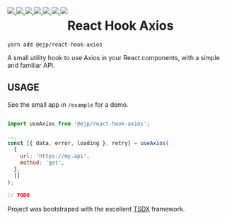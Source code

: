<p style="float: left; margin-bottom: 50px">
<a href="https://www.npmjs.com/package/@ejp/react-hook-axios">
<img src="https://badgen.net/npm/v/@ejp/react-hook-axios" /> 
</a>
<a href="https://www.npmjs.com/package/@ejp/react-hook-axios">
<img src="https://badgen.net/npm/license/@ejp/react-hook-axios" /> 
</a>
<a href="https://www.npmjs.com/package/@ejp/react-hook-axios">
<img src="https://badgen.net/npm/types/@ejp/react-hook-axios"/>
</a>
<a href="https://bundlephobia.com/result?p=@ejp/react-hook-axios">
<img src="https://badgen.net/bundlephobia/min/@ejp/react-hook-axios" /> 
</a>
<a href="https://circleci.com/gh/edwardpayton/react-axios-hook">
<img src="https://badgen.net/circleci/github/edwardpayton/react-axios-hook"/> 
</a>
<a href="https://app.codacy.com/manual/edwardjpayton/react-axios-hook/dashboard">
 <img src="https://api.codacy.com/project/badge/Grade/8905c0bbc57f4635bf209e77e62ec14f?isInternal=true" />
</a>
<a href="#">
<img src="https://badgen.net/dependabot/edwardpayton/react-axios-hook/?icon=dependabot"/>
</a>
</p>

# React Hook Axios

`yarn add @ejp/react-hook-axios`

A small utility hook to use Axios in your React components, with a simple and familiar API.

## USAGE

See the small app in `/example` for a demo.

```javascript

import useAxios from '@ejp/react-hook-axios';

...
const [{ data, error, loading }, retry] = useAxios(
  {
    url: 'https://my.api',
    method: 'get',
  },
  []
);

// TODO

```

Project was bootstraped with the excellent [TSDX](https://github.com/jaredpalmer/tsdx) framework.

